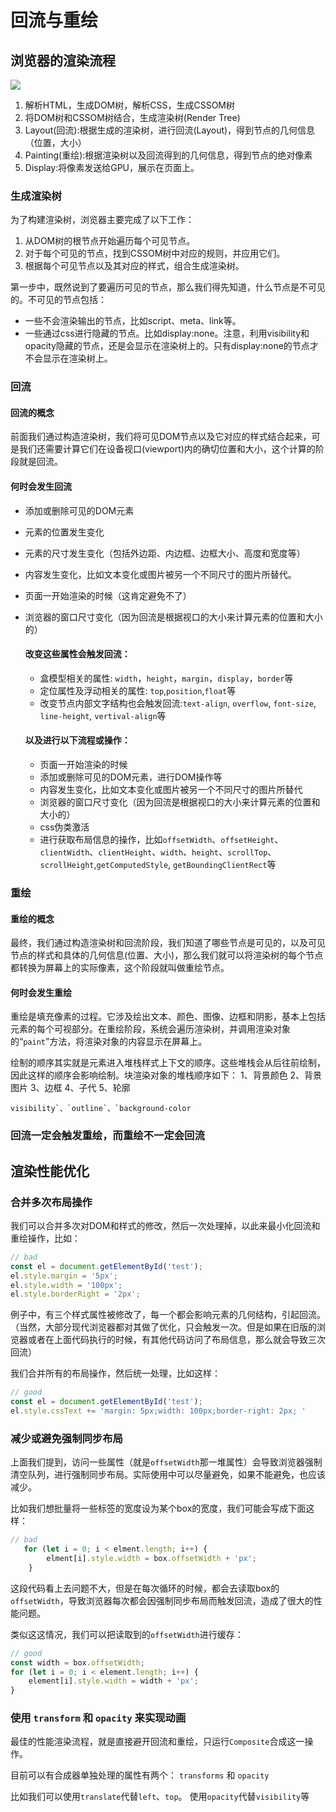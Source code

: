 # 回流与重绘

## 浏览器的渲染流程

![](C:\Users\MECHREVO\Desktop\前端联系\学习文档\浏览器渲染流程.png)

1. 解析HTML，生成DOM树，解析CSS，生成CSSOM树
2. 将DOM树和CSSOM树结合，生成渲染树(Render Tree)
3. Layout(回流):根据生成的渲染树，进行回流(Layout)，得到节点的几何信息（位置，大小）
4. Painting(重绘):根据渲染树以及回流得到的几何信息，得到节点的绝对像素
5. Display:将像素发送给GPU，展示在页面上。

### 生成渲染树

为了构建渲染树，浏览器主要完成了以下工作：

1. 从DOM树的根节点开始遍历每个可见节点。
2. 对于每个可见的节点，找到CSSOM树中对应的规则，并应用它们。
3. 根据每个可见节点以及其对应的样式，组合生成渲染树。

第一步中，既然说到了要遍历可见的节点，那么我们得先知道，什么节点是不可见的。不可见的节点包括：

- 一些不会渲染输出的节点，比如script、meta、link等。
- 一些通过css进行隐藏的节点。比如display:none。注意，利用visibility和opacity隐藏的节点，还是会显示在渲染树上的。只有display:none的节点才不会显示在渲染树上。

### 回流

#### 回流的概念

前面我们通过构造渲染树，我们将可见DOM节点以及它对应的样式结合起来，可是我们还需要计算它们在设备视口(viewport)内的确切位置和大小，这个计算的阶段就是回流。

#### 何时会发生回流

- 添加或删除可见的DOM元素

- 元素的位置发生变化

- 元素的尺寸发生变化（包括外边距、内边框、边框大小、高度和宽度等）

- 内容发生变化，比如文本变化或图片被另一个不同尺寸的图片所替代。

- 页面一开始渲染的时候（这肯定避免不了）

- 浏览器的窗口尺寸变化（因为回流是根据视口的大小来计算元素的位置和大小的）

  #### 改变这些属性会触发回流：

  - 盒模型相关的属性: `width`，`height`，`margin`，`display`，`border`等
  - 定位属性及浮动相关的属性: `top`,`position`,`float`等
  - 改变节点内部文字结构也会触发回流:`text-align`, `overflow`, `font-size`, `line-height`, `vertival-align`等

  #### 以及进行以下流程或操作：

  - 页面一开始渲染的时候
  - 添加或删除可见的DOM元素，进行DOM操作等
  - 内容发生变化，比如文本变化或图片被另一个不同尺寸的图片所替代
  - 浏览器的窗口尺寸变化（因为回流是根据视口的大小来计算元素的位置和大小的）
  - css伪类激活
  - 进行获取布局信息的操作，比如`offsetWidth`、`offsetHeight`、`clientWidth`、`clientHeight`、`width`、`height`、`scrollTop`、`scrollHeight`,`getComputedStyle`, `getBoundingClientRect`等

### 重绘

#### 重绘的概念

最终，我们通过构造渲染树和回流阶段，我们知道了哪些节点是可见的，以及可见节点的样式和具体的几何信息(位置、大小)，那么我们就可以将渲染树的每个节点都转换为屏幕上的实际像素，这个阶段就叫做重绘节点。

#### 何时会发生重绘

重绘是填充像素的过程。它涉及绘出文本、颜色、图像、边框和阴影，基本上包括元素的每个可视部分。在重绘阶段，系统会遍历渲染树，并调用渲染对象的“`paint`”方法，将渲染对象的内容显示在屏幕上。

绘制的顺序其实就是元素进入堆栈样式上下文的顺序。这些堆栈会从后往前绘制，因此这样的顺序会影响绘制。块渲染对象的堆栈顺序如下：
1、背景颜色
2、背景图片
3、边框
4、子代
5、轮廓

```
visibility`、`outline`、`background-color
```

### **回流一定会触发重绘，而重绘不一定会回流**

## 渲染性能优化

### 合并多次布局操作

我们可以合并多次对DOM和样式的修改，然后一次处理掉，以此来最小化回流和重绘操作，比如：

```js
// bad
const el = document.getElementById('test');
el.style.margin = '5px';
el.style.width = '100px';
el.style.borderRight = '2px';
```

例子中，有三个样式属性被修改了，每一个都会影响元素的几何结构，引起回流。（当然，大部分现代浏览器都对其做了优化，只会触发一次。但是如果在旧版的浏览器或者在上面代码执行的时候，有其他代码访问了布局信息，那么就会导致三次回流）

我们合并所有的布局操作，然后统一处理，比如这样：

```js
// good
const el = document.getElementById('test');
el.style.cssText += 'margin: 5px;width: 100px;border-right: 2px; '
```

### 减少或避免强制同步布局

上面我们提到，访问一些属性（就是`offsetWidth`那一堆属性）会导致浏览器强制清空队列，进行强制同步布局。实际使用中可以尽量避免，如果不能避免，也应该减少。

比如我们想批量将一些标签的宽度设为某个box的宽度，我们可能会写成下面这样：

```js
// bad
   for (let i = 0; i < elment.length; i++) {
        elment[i].style.width = box.offsetWidth + 'px';
    }
```

这段代码看上去问题不大，但是在每次循环的时候，都会去读取box的`offsetWidth`，导致浏览器每次都会因强制同步布局而触发回流，造成了很大的性能问题。

类似这这情况，我们可以把读取到的`offsetWidth`进行缓存：

```js
// good
const width = box.offsetWidth;
for (let i = 0; i < element.length; i++) {
    element[i].style.width = width + 'px';
}
```

### 使用 `transform` 和 `opacity` 来实现动画

最佳的性能渲染流程，就是直接避开回流和重绘，只运行`Composite`合成这一操作。

目前可以有合成器单独处理的属性有两个：
`transforms` 和 `opacity`

比如我们可以使用`translate`代替`left`、`top`。
使用`opacity`代替`visibility`等